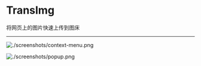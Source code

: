 # TransImg

将网页上的图片快速上传到图床

----

![./screenshots/context-menu.png](context-menu.png)


![./screenshots/popup.png](popup.png)